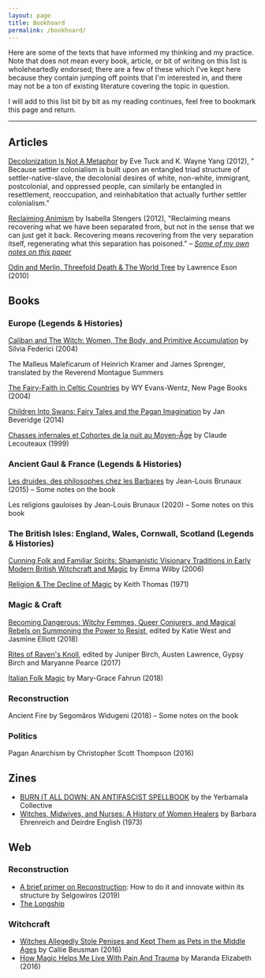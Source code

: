 ```yaml
---
layout: page
title: Bookhoard
permalink: /bookhoard/
---
```


Here are some of the texts that have informed my thinking and my practice. Note that does not mean every book, article, or bit of writing on this list is wholeheartedly endorsed; there are a few of these which I've kept here because they contain jumping off points that I'm interested in, and there may not be a ton of existing literature covering the topic in question.

I will add to this list bit by bit as my reading continues, feel free to bookmark this page and return.

---

## Articles

[Decolonization Is Not A Metaphor](https://jps.library.utoronto.ca/index.php/des/article/view/18630) by Eve Tuck and K. Wayne Yang (2012), " Because settler colonialism is built upon an entangled triad structure of settler-native-slave, the decolonial desires of white, non-white, immigrant, postcolonial, and oppressed people, can similarly be entangled in resettlement, reoccupation, and reinhabitation that actually further settler colonialism."

[Reclaiming Animism](https://www.e-flux.com/journal/36/61245/reclaiming-animism/) by Isabella Stengers (2012), "Reclaiming means recovering what we have been separated from, but not in the sense that we can just get it back. Recovering means recovering from the very separation itself, regenerating what this separation has poisoned." – *[Some of my own notes on this paper](https://osfairy.com/tag/isabelle-stengers/)*

[Odin and Merlin, Threefold Death & The World Tree](https://www.jstor.org/stable/25735286?seq=1#metadata_info_tab_contents) by Lawrence Eson (2010)

## Books

### Europe (Legends & Histories)

[Caliban and The Witch: Women, The Body, and Primitive Accumulation](https://www.akpress.org/catalog/product/view/id/789/s/calibanandthewitch/) by Silvia Federici (2004)

The Malleus Maleficarum of Heinrich Kramer and James Sprenger, translated by the Reverend Montague Summers

[The Fairy-Faith in Celtic Countries](https://www.gutenberg.org/files/34853/34853-h/34853-h.htm) by WY Evans-Wentz, New Page Books (2004)

[Children Into Swans: Fairy Tales and the Pagan Imagination](https://www.jstor.org/stable/j.ctt14bs0gg) by Jan Beveridge (2014)

[Chasses infernales et Cohortes de la nuit au Moyen-Âge](https://books.google.ca/books/about/Chasses_infernales_et_Cohortes_de_la_nui.html?id=i0rdDQAAQBAJ&redir_esc=y) by Claude Lecouteaux (1999)

### Ancient Gaul & France (Legends & Histories)

[Les druides, des philosophes chez les Barbares](https://www.google.ca/books/edition/Les_druides/enT3rQEACAAJ?hl=fr) by Jean-Louis Brunaux (2015) – Some notes on the book

Les religions gauloises by Jean-Louis Brunaux (2020) – Some notes on this book

### The British Isles: England, Wales, Cornwall, Scotland (Legends & Histories)

[Cunning Folk and Familiar Spirits: Shamanistic Visionary Traditions in Early Modern British Witchcraft and Magic](https://books.google.ca/books/about/Cunning_Folk_and_Familiar_Spirits.html?id=qo0HmwvlS7gC&redir_esc=y) by Emma Wilby (2006)

[Religion & The Decline of Magic](https://books.google.ca/books/about/Religion_and_the_decline_of_magic.html?id=7Ck3AQAAIAAJ&redir_esc=y) by Keith Thomas (1971)

### Magic & Craft

[Becoming Dangerous: Witchy Femmes, Queer Conjurers, and Magical Rebels on Summoning the Power to Resist](https://www.goodreads.com/book/show/36555616-becoming-dangerous), edited by Katie West and Jasmine Elliott (2018)

[Rites of Raven's Knoll](https://www.goodreads.com/book/show/34911233-rites-of-raven-s-knoll), edited by Juniper Birch, Austen Lawrence, Gypsy Birch and Maryanne Pearce (2017)

[Italian Folk Magic](https://www.indiebound.org/book/9781578636181) by Mary-Grace Fahrun (2018)

### Reconstruction

Ancient Fire by Segomâros Widugeni (2018) – Some notes on the book

### Politics

Pagan Anarchism by Christopher Scott Thompson (2016)

## Zines

* [BURN IT ALL DOWN: AN ANTIFASCIST SPELLBOOK](https://drive.google.com/file/d/0B2mqLg0R-Yc1VG41aWVvNm03Zzg/view?usp=sharing) by the Yerbamala Collective
* [Witches, Midwives, and Nurses: A History of Women Healers](https://www.marxists.org/subject/women/authors/ehrenreich-barbara/witches.htm) by Barbara Ehrenreich and Deirdre English (1973)

## Web

### Reconstruction 

* [A brief primer on Reconstruction](https://www.reddit.com/r/heathenry/comments/dit35c/a_brief_primer_on_reconstruction_how_to_do_it_and/): How to do it and innovate within its structure by Selgowiros (2019)
* [The Longship](https://thelongship.net/)

### Witchcraft

* [Witches Allegedly Stole Penises and Kept Them as Pets in the Middle Ages](https://www.vice.com/en/article/mbqjap/witches-allegedly-stole-penises-and-kept-them-as-pets-in-the-middle-ages) by Callie Beusman (2016)
* [How Magic Helps Me Live With Pain And Trauma](https://web.archive.org/web/20181219224855/https://medium.com/the-establishment/how-magic-helps-me-live-with-pain-and-trauma-bd56dcea5db5) by Maranda Elizabeth (2016)